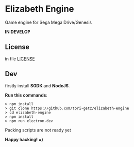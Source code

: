 
# Elizabeth Engine
Game engine for Sega Mega Drive/Genesis

<b> IN DEVELOP </b>

## License
in file [LICENSE](LICENSE)

## Dev

firstly install <b> SGDK </b> and <b>NodeJS</b>.

<b> Run this commands: </b>
```
> npm install
> git clone https://github.com/tori-getz/elizabeth-engine
> cd elizabeth-engine
> npm install
> npm run electron-dev
```

Packing scripts are not ready yet

<b>Happy hacking! =)</b>